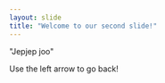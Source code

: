 ```yaml
---
layout: slide
title: "Welcome to our second slide!"
---
```

"Jepjep joo"

Use the left arrow to go back!
